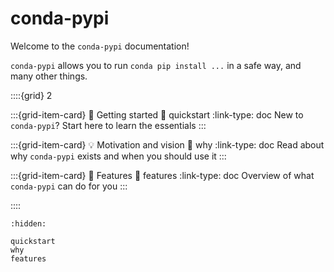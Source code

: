 # conda-pypi

Welcome to the `conda-pypi` documentation!

`conda-pypi` allows you to run `conda pip install ...` in a safe way, and many other things.


::::{grid} 2

:::{grid-item-card} 🏡 Getting started
:link: quickstart
:link-type: doc
New to `conda-pypi`? Start here to learn the essentials
:::

:::{grid-item-card} 💡 Motivation and vision
:link: why
:link-type: doc
Read about why `conda-pypi` exists and when you should use it
:::

:::{grid-item-card} 🍱 Features
:link: features
:link-type: doc
Overview of what `conda-pypi` can do for you
:::

::::

```{toctree}
:hidden:

quickstart
why
features
```
